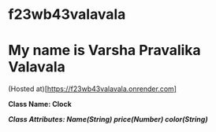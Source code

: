 # f23wb43valavala
# My name is Varsha Pravalika Valavala
(Hosted at)[https://f23wb43valavala.onrender.com]

**Class Name: Clock**

***Class Attributes: Name(String) price(Number) color(String)***